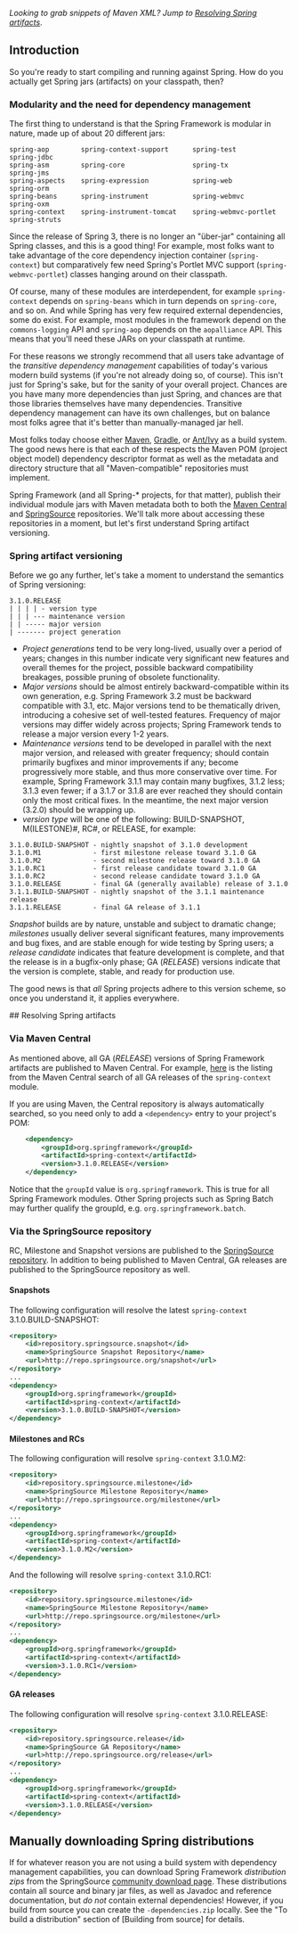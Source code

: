 _Looking to grab snippets of Maven XML? Jump to [Resolving Spring artifacts](#resolving-spring-artifacts)_.

## Introduction

So you're ready to start compiling and running against Spring. How do you actually get Spring jars (artifacts) on your classpath, then?

### Modularity and the need for dependency management

The first thing to understand is that the Spring Framework is modular in nature, made up of about 20 different jars:

    spring-aop        spring-context-support      spring-test              spring-jdbc
    spring-asm        spring-core                 spring-tx                spring-jms
    spring-aspects    spring-expression           spring-web               spring-orm
    spring-beans      spring-instrument           spring-webmvc            spring-oxm
    spring-context    spring-instrument-tomcat    spring-webmvc-portlet    spring-struts

Since the release of Spring 3, there is no longer an "über-jar" containing all Spring classes, and this is a good thing!  For example, most folks want to take advantage of the core dependency injection container (`spring-context`) but comparatively few need Spring's Portlet MVC support (`spring-webmvc-portlet`) classes hanging around on their classpath.

Of course, many of these modules are interdependent, for example `spring-context` depends on `spring-beans` which in turn depends on `spring-core`, and so on.  And while Spring has very few required external dependencies, some do exist. For example, most modules in the framework depend on the `commons-logging` API and `spring-aop` depends on the `aopalliance` API.  This means that you'll need these JARs on your classpath at runtime.

For these reasons we strongly recommend that all users take advantage of the _transitive dependency management_ capabilities of today's various modern build systems (if you're not already doing so, of course).  This isn't just for Spring's sake, but for the sanity of your overall project. Chances are you have many more dependencies than just Spring, and chances are that those libraries themselves have many dependencies.  Transitive dependency management can have its own challenges, but on balance most folks agree that it's better than manually-managed jar hell.

Most folks today choose either [Maven](http://maven.apache.org), [Gradle](http://gradle.org), or [Ant/Ivy](http://ant.apache.org/ivy) as a build system.  The good news here is that each of these respects the Maven POM (project object model) dependency descriptor format as well as the metadata and directory structure that all "Maven-compatible" repositories must implement.

Spring Framework (and all Spring-* projects, for that matter), publish their individual module jars with Maven metadata both to both the [Maven Central](http://search.maven.org) and [SpringSource](http://repo.springsource.org/) repositories.  We'll talk more about accessing these repositories in a moment, but let's first understand Spring artifact versioning.

### Spring artifact versioning

Before we go any further, let's take a moment to understand the semantics of Spring versioning:

    3.1.0.RELEASE
    | | | | - version type
    | | | --- maintenance version
    | | ----- major version
    | ------- project generation

* *Project generations* tend to be very long-lived, usually over a period of years; changes in this number indicate very significant new features and overall themes for the project, possible backward compatibility breakages, possible pruning of obsolete functionality.
* *Major versions* should be almost entirely backward-compatible within its own generation, e.g. Spring Framework 3.2 must be backward compatible with 3.1, etc.  Major versions tend to be thematically driven, introducing a cohesive set of well-tested features. Frequency of major versions may differ widely across projects; Spring Framework tends to release a major version every 1-2 years.
* *Maintenance versions* tend to be developed in parallel with the next major version, and released with greater frequency; should contain primarily bugfixes and minor improvements if any; become progressively more stable, and thus more conservative over time. For example, Spring Framework 3.1.1 may contain many bugfixes, 3.1.2 less; 3.1.3 even fewer; if a 3.1.7 or 3.1.8 are ever reached they should contain only the most critical fixes. In the meantime, the next major version (3.2.0) should be wrapping up.
* *version type* will be one of the following: BUILD-SNAPSHOT, M(ILESTONE)#, RC#, or RELEASE, for example:
```
3.1.0.BUILD-SNAPSHOT - nightly snapshot of 3.1.0 development
3.1.0.M1             - first milestone release toward 3.1.0 GA
3.1.0.M2             - second milestone release toward 3.1.0 GA
3.1.0.RC1            - first release candidate toward 3.1.0 GA
3.1.0.RC2            - second release candidate toward 3.1.0 GA
3.1.0.RELEASE        - final GA (generally available) release of 3.1.0
3.1.1.BUILD-SNAPSHOT - nightly snapshot of the 3.1.1 maintenance release
3.1.1.RELEASE        - final GA release of 3.1.1 
```

_Snapshot_ builds are by nature, unstable and subject to dramatic change; _milestones_ usually deliver several significant features, many improvements and bug fixes, and are stable enough for wide testing by Spring users; a _release candidate_ indicates that feature development is complete, and that the release is in a bugfix-only phase; GA (_RELEASE_) versions indicate that the version is complete, stable, and ready for production use.

The good news is that _all_ Spring projects adhere to this version scheme, so once you understand it, it applies everywhere.

<a name="resolving-spring-artifacts"/>
## Resolving Spring artifacts

### Via Maven Central
As mentioned above, all GA (_RELEASE_) versions of Spring Framework artifacts are published to Maven Central. For example, [here](http://search.maven.org/#search%7Cgav%7C1%7Cg%3A%22org.springframework%22%20AND%20a%3A%22spring-context%22) is the listing from the Maven Central search of all GA releases of the `spring-context` module.

If you are using Maven, the Central repository is always automatically searched, so you need only to add a `<dependency>` entry to your project's POM:
```xml
    <dependency>
        <groupId>org.springframework</groupId>
        <artifactId>spring-context</artifactId>
        <version>3.1.0.RELEASE</version>
    </dependency>
```

Notice that the `groupId` value is `org.springframework`. This is true for all Spring Framework modules.  Other Spring projects such as Spring Batch may further qualify the groupId, e.g. `org.springframework.batch`.

### Via the SpringSource repository
RC, Milestone and Snapshot versions are published to the [SpringSource repository](http://repo.springsource.org). In addition to being published to Maven Central, GA releases are published to the SpringSource repository as well.

#### Snapshots
The following configuration will resolve the latest `spring-context` 3.1.0.BUILD-SNAPSHOT:
```xml
<repository>
    <id>repository.springsource.snapshot</id>
    <name>SpringSource Snapshot Repository</name>
    <url>http://repo.springsource.org/snapshot</url>
</repository>
...
<dependency>
    <groupId>org.springframework</groupId>
    <artifactId>spring-context</artifactId>
    <version>3.1.0.BUILD-SNAPSHOT</version>
</dependency>
```

#### Milestones and RCs
The following configuration will resolve `spring-context` 3.1.0.M2:
```xml
<repository>
    <id>repository.springsource.milestone</id>
    <name>SpringSource Milestone Repository</name>
    <url>http://repo.springsource.org/milestone</url>
</repository>
...
<dependency>
    <groupId>org.springframework</groupId>
    <artifactId>spring-context</artifactId>
    <version>3.1.0.M2</version>
</dependency>
```

And the following will resolve `spring-context` 3.1.0.RC1:
```xml
<repository>
    <id>repository.springsource.milestone</id>
    <name>SpringSource Milestone Repository</name>
    <url>http://repo.springsource.org/milestone</url>
</repository>
...
<dependency>
    <groupId>org.springframework</groupId>
    <artifactId>spring-context</artifactId>
    <version>3.1.0.RC1</version>
</dependency>
```
#### GA releases
The following configuration will resolve `spring-context` 3.1.0.RELEASE:
```xml
<repository>
    <id>repository.springsource.release</id>
    <name>SpringSource GA Repository</name>
    <url>http://repo.springsource.org/release</url>
</repository>
...
<dependency>
    <groupId>org.springframework</groupId>
    <artifactId>spring-context</artifactId>
    <version>3.1.0.RELEASE</version>
</dependency>
```

## Manually downloading Spring distributions
If for whatever reason you are not using a build system with dependency management capabilities, you can download Spring Framework _distribution zips_ from the SpringSource [community download page](http://www.springsource.com/download/community?project=Spring%20Framework). These distributions contain all source and binary jar files, as well as Javadoc and reference documentation, but _do not_ contain external dependencies!  However, if you build from source you can create the `-dependencies.zip` locally. See the "To build a distribution" section of [Building from source] for details.
